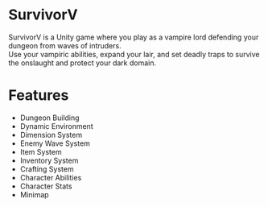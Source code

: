 # SurvivorV
SurvivorV is a Unity game where you play as a vampire lord defending your dungeon from waves of intruders.<br>
Use your vampiric abilities, expand your lair, and set deadly traps to survive the onslaught and protect your dark domain.

# Features 
- Dungeon Building
- Dynamic Environment
- Dimension System
- Enemy Wave System
- Item System
- Inventory System
- Crafting System
- Character Abilities
- Character Stats
- Minimap
